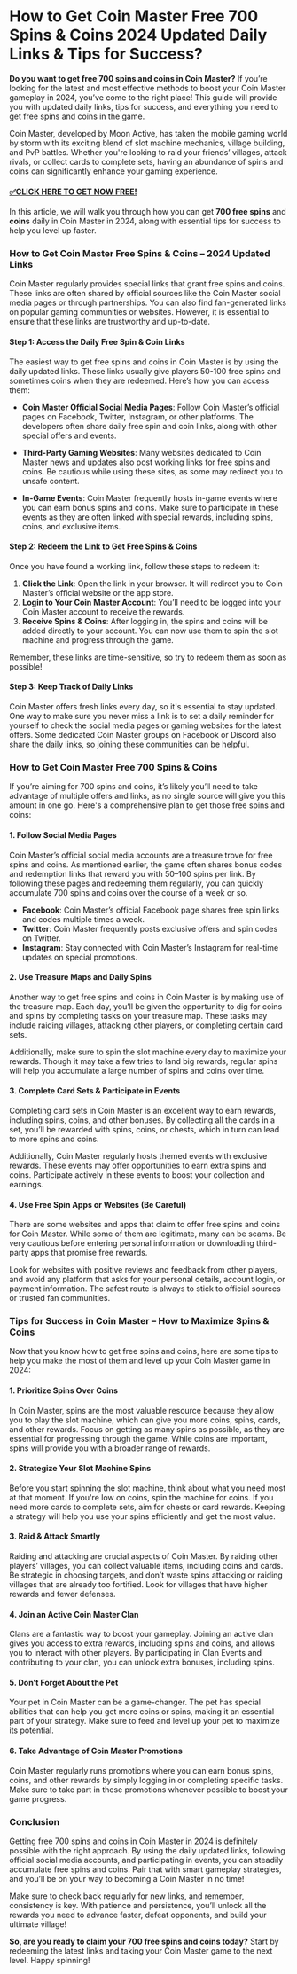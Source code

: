 # How to Get Coin Master Free 700 Spins & Coins 2024 Updated Daily Links & Tips for Success?

**Do you want to get free 700 spins and coins in Coin Master?** If you’re looking for the latest and most effective methods to boost your Coin Master gameplay in 2024, you’ve come to the right place! This guide will provide you with updated daily links, tips for success, and everything you need to get free spins and coins in the game.

Coin Master, developed by Moon Active, has taken the mobile gaming world by storm with its exciting blend of slot machine mechanics, village building, and PvP battles. Whether you're looking to raid your friends’ villages, attack rivals, or collect cards to complete sets, having an abundance of spins and coins can significantly enhance your gaming experience.

#### [✅CLICK HERE TO GET NOW FREE!](https://edris2025.github.io/spins/)

In this article, we will walk you through how you can get **700 free spins** and **coins** daily in Coin Master in 2024, along with essential tips for success to help you level up faster.

### How to Get Coin Master Free Spins & Coins – 2024 Updated Links

Coin Master regularly provides special links that grant free spins and coins. These links are often shared by official sources like the Coin Master social media pages or through partnerships. You can also find fan-generated links on popular gaming communities or websites. However, it is essential to ensure that these links are trustworthy and up-to-date.

#### Step 1: **Access the Daily Free Spin & Coin Links**

The easiest way to get free spins and coins in Coin Master is by using the daily updated links. These links usually give players 50-100 free spins and sometimes coins when they are redeemed. Here’s how you can access them:

- **Coin Master Official Social Media Pages**: Follow Coin Master’s official pages on Facebook, Twitter, Instagram, or other platforms. The developers often share daily free spin and coin links, along with other special offers and events.
  
- **Third-Party Gaming Websites**: Many websites dedicated to Coin Master news and updates also post working links for free spins and coins. Be cautious while using these sites, as some may redirect you to unsafe content.

- **In-Game Events**: Coin Master frequently hosts in-game events where you can earn bonus spins and coins. Make sure to participate in these events as they are often linked with special rewards, including spins, coins, and exclusive items.

#### Step 2: **Redeem the Link to Get Free Spins & Coins**

Once you have found a working link, follow these steps to redeem it:

1. **Click the Link**: Open the link in your browser. It will redirect you to Coin Master’s official website or the app store.
2. **Login to Your Coin Master Account**: You’ll need to be logged into your Coin Master account to receive the rewards.
3. **Receive Spins & Coins**: After logging in, the spins and coins will be added directly to your account. You can now use them to spin the slot machine and progress through the game.

Remember, these links are time-sensitive, so try to redeem them as soon as possible!

#### Step 3: **Keep Track of Daily Links**

Coin Master offers fresh links every day, so it's essential to stay updated. One way to make sure you never miss a link is to set a daily reminder for yourself to check the social media pages or gaming websites for the latest offers. Some dedicated Coin Master groups on Facebook or Discord also share the daily links, so joining these communities can be helpful.

### How to Get Coin Master Free 700 Spins & Coins

If you’re aiming for 700 spins and coins, it’s likely you’ll need to take advantage of multiple offers and links, as no single source will give you this amount in one go. Here's a comprehensive plan to get those free spins and coins:

#### 1. **Follow Social Media Pages**

Coin Master’s official social media accounts are a treasure trove for free spins and coins. As mentioned earlier, the game often shares bonus codes and redemption links that reward you with 50–100 spins per link. By following these pages and redeeming them regularly, you can quickly accumulate 700 spins and coins over the course of a week or so.

- **Facebook**: Coin Master’s official Facebook page shares free spin links and codes multiple times a week.
- **Twitter**: Coin Master frequently posts exclusive offers and spin codes on Twitter.
- **Instagram**: Stay connected with Coin Master’s Instagram for real-time updates on special promotions.

#### 2. **Use Treasure Maps and Daily Spins**

Another way to get free spins and coins in Coin Master is by making use of the treasure map. Each day, you’ll be given the opportunity to dig for coins and spins by completing tasks on your treasure map. These tasks may include raiding villages, attacking other players, or completing certain card sets.

Additionally, make sure to spin the slot machine every day to maximize your rewards. Though it may take a few tries to land big rewards, regular spins will help you accumulate a large number of spins and coins over time.

#### 3. **Complete Card Sets & Participate in Events**

Completing card sets in Coin Master is an excellent way to earn rewards, including spins, coins, and other bonuses. By collecting all the cards in a set, you’ll be rewarded with spins, coins, or chests, which in turn can lead to more spins and coins.

Additionally, Coin Master regularly hosts themed events with exclusive rewards. These events may offer opportunities to earn extra spins and coins. Participate actively in these events to boost your collection and earnings.

#### 4. **Use Free Spin Apps or Websites (Be Careful)**

There are some websites and apps that claim to offer free spins and coins for Coin Master. While some of them are legitimate, many can be scams. Be very cautious before entering personal information or downloading third-party apps that promise free rewards.

Look for websites with positive reviews and feedback from other players, and avoid any platform that asks for your personal details, account login, or payment information. The safest route is always to stick to official sources or trusted fan communities.

### Tips for Success in Coin Master – How to Maximize Spins & Coins

Now that you know how to get free spins and coins, here are some tips to help you make the most of them and level up your Coin Master game in 2024:

#### 1. **Prioritize Spins Over Coins**

In Coin Master, spins are the most valuable resource because they allow you to play the slot machine, which can give you more coins, spins, cards, and other rewards. Focus on getting as many spins as possible, as they are essential for progressing through the game. While coins are important, spins will provide you with a broader range of rewards.

#### 2. **Strategize Your Slot Machine Spins**

Before you start spinning the slot machine, think about what you need most at that moment. If you're low on coins, spin the machine for coins. If you need more cards to complete sets, aim for chests or card rewards. Keeping a strategy will help you use your spins efficiently and get the most value.

#### 3. **Raid & Attack Smartly**

Raiding and attacking are crucial aspects of Coin Master. By raiding other players’ villages, you can collect valuable items, including coins and cards. Be strategic in choosing targets, and don’t waste spins attacking or raiding villages that are already too fortified. Look for villages that have higher rewards and fewer defenses.

#### 4. **Join an Active Coin Master Clan**

Clans are a fantastic way to boost your gameplay. Joining an active clan gives you access to extra rewards, including spins and coins, and allows you to interact with other players. By participating in Clan Events and contributing to your clan, you can unlock extra bonuses, including spins.

#### 5. **Don’t Forget About the Pet**

Your pet in Coin Master can be a game-changer. The pet has special abilities that can help you get more coins or spins, making it an essential part of your strategy. Make sure to feed and level up your pet to maximize its potential.

#### 6. **Take Advantage of Coin Master Promotions**

Coin Master regularly runs promotions where you can earn bonus spins, coins, and other rewards by simply logging in or completing specific tasks. Make sure to take part in these promotions whenever possible to boost your game progress.

### Conclusion

Getting free 700 spins and coins in Coin Master in 2024 is definitely possible with the right approach. By using the daily updated links, following official social media accounts, and participating in events, you can steadily accumulate free spins and coins. Pair that with smart gameplay strategies, and you’ll be on your way to becoming a Coin Master in no time!

Make sure to check back regularly for new links, and remember, consistency is key. With patience and persistence, you’ll unlock all the rewards you need to advance faster, defeat opponents, and build your ultimate village!

**So, are you ready to claim your 700 free spins and coins today?** Start by redeeming the latest links and taking your Coin Master game to the next level. Happy spinning!
